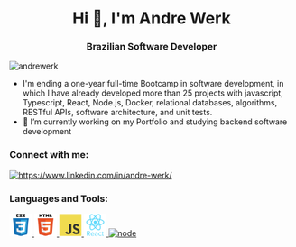 <h1 align="center">Hi 👋, I'm Andre Werk</h1>
<h3 align="center">Brazilian Software Developer</h3>

<p align="left"> <img src="https://komarev.com/ghpvc/?username=andrewerk&label=Profile%20views&color=0e75b6&style=flat" alt="andrewerk" /> </p>

- I'm ending a one-year full-time Bootcamp in software development, in which I have already developed more than 25 projects with javascript, Typescript, React, Node.js, Docker, relational databases, algorithms, RESTful APIs, software architecture, and unit tests.
- 🔭 I’m currently working on my Portfolio and studying backend software development

<h3 align="left">Connect with me:</h3>
<p align="left">
<a href="https://linkedin.com/in/https://www.linkedin.com/in/andre-werk/" target="blank"><img align="center" src="https://raw.githubusercontent.com/rahuldkjain/github-profile-readme-generator/master/src/images/icons/Social/linked-in-alt.svg" alt="https://www.linkedin.com/in/andre-werk/" height="30" width="40" /></a>
</p>

<h3 align="left">Languages and Tools:</h3>
<p align="left"> <a href="https://www.w3schools.com/css/" target="_blank" rel="noreferrer"> <img src="https://raw.githubusercontent.com/devicons/devicon/master/icons/css3/css3-original-wordmark.svg" alt="css3" width="40" height="40"/> </a> <a href="https://www.w3.org/html/" target="_blank" rel="noreferrer"> <img src="https://raw.githubusercontent.com/devicons/devicon/master/icons/html5/html5-original-wordmark.svg" alt="html5" width="40" height="40"/> </a> <a href="https://developer.mozilla.org/en-US/docs/Web/JavaScript" target="_blank" rel="noreferrer"> <img src="https://raw.githubusercontent.com/devicons/devicon/master/icons/javascript/javascript-original.svg" alt="javascript" width="40" height="40"/> </a> <a href="https://reactjs.org/" target="_blank" rel="noreferrer"> <img src="https://raw.githubusercontent.com/devicons/devicon/master/icons/react/react-original-wordmark.svg" alt="react" width="40" height="40"/> </a>
<a href="https://nodejs.org/en/" target="_blank" rel="noreferrer"> <img src="https://cdn.worldvectorlogo.com/logos/nodejs.svg" alt="node" width="40" height="40"/> </a>
</p>
